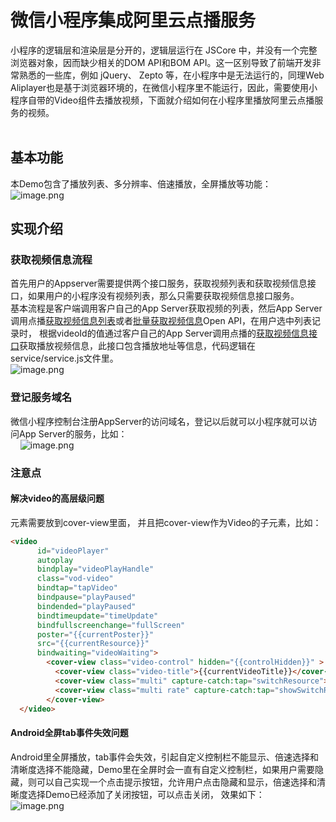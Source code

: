 # 微信小程序集成阿里云点播服务

小程序的逻辑层和渲染层是分开的，逻辑层运行在 JSCore 中，并没有一个完整浏览器对象，因而缺少相关的DOM API和BOM API。这一区别导致了前端开发非常熟悉的一些库，例如 jQuery、 Zepto 等，在小程序中是无法运行的，同理Web Aliplayer也是基于浏览器环境的，在微信小程序里不能运行，因此，需要使用小程序自带的Video组件去播放视频，下面就介绍如何在小程序里播放阿里云点播服务的视频。<br /><br />
## 基本功能
本Demo包含了播放列表、多分辨率、倍速播放，全屏播放等功能：<br />![image.png](https://player.alicdn.com/resource/mini/mini11.png)

## 实现介绍
### 获取视频信息流程
首先用户的Appserver需要提供两个接口服务，获取视频列表和获取视频信息接口，如果用户的小程序没有视频列表，那么只需要获取视频信息接口服务。<br />基本流程是客户端调用客户自己的App Server获取视频的列表，然后App Server调用点播[获取视频信息列表](https://help.aliyun.com/document_detail/52838.html)或者[批量获取视频信息](https://help.aliyun.com/document_detail/86042.html)Open API，在用户选中列表记录时， 根据videoId的值通过客户自己的App Server调用点播的[获取视频信息接口](https://help.aliyun.com/document_detail/56124.html)获取播放视频信息，此接口包含播放地址等信息，代码逻辑在service/service.js文件里。<br />![image.png](https://player.alicdn.com/resource/mini/mini31.png)

### 登记服务域名
微信小程序控制台注册AppServer的访问域名，登记以后就可以小程序就可以访问App Server的服务，比如：<br />    ![image.png](https://player.alicdn.com/resource/mini/mini21.png)

### 注意点
#### 解决video的高层级问题
元素需要放到cover-view里面， 并且把cover-view作为Video的子元素，比如：

```html
<video
      id="videoPlayer"
      autoplay
      bindplay="videoPlayHandle"
      class="vod-video"
      bindtap="tapVideo"
      bindpause="playPaused"
      bindended="playPaused"
      bindtimeupdate="timeUpdate"
      bindfullscreenchange="fullScreen"
      poster="{{currentPoster}}"
      src="{{currentResource}}"
      bindwaiting="videoWaiting">
        <cover-view class="video-control" hidden="{{controlHidden}}" >
          <cover-view class="video-title">{{currentVideoTitle}}</cover-view>
          <cover-view class="multi" capture-catch:tap="switchResource">{{currentDefinition}}</cover-view>
          <cover-view class="multi rate" capture-catch:tap="showSwitchRate">x {{currentRate}}</cover-view>
        </cover-view>
  </video>
```

#### Android全屏tab事件失效问题
Android里全屏播放，tab事件会失效，引起自定义控制栏不能显示、倍速选择和清晰度选择不能隐藏，Demo里在全屏时会一直有自定义控制栏，如果用户需要隐藏，则可以自己实现一个点击提示按钮，允许用户点击隐藏和显示，倍速选择和清晰度选择Demo已经添加了关闭按钮，可以点击关闭， 效果如下： <br />![image.png](https://player.alicdn.com/resource/mini/mini41.png)




